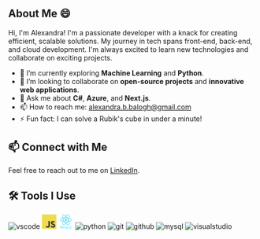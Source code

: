 ## About Me 😄

Hi, I'm Alexandra! I'm a passionate developer with a knack for creating efficient, scalable solutions. My journey in tech spans front-end, back-end, and cloud development. I'm always excited to learn new technologies and collaborate on exciting projects.


- 🌱 I’m currently exploring **Machine Learning** and **Python**.
- 🤝 I’m looking to collaborate on **open-source projects** and **innovative web applications**.
- 💬 Ask me about **C#**, **Azure**, and **Next.js**.
- 📫 How to reach me: [alexandra.b.balogh@gmail.com](alexandra.b.balogh@gmail.com)
- ⚡ Fun fact: I can solve a Rubik's cube in under a minute!

## 📫 Connect with Me

Feel free to reach out to me on [LinkedIn]([https://www.linkedin.com/in/silentBob](https://www.linkedin.com/in/alexandra-balogh-a28512b9/)).

## 🛠️ Tools I Use

<p align="left">
<img src="https://cdn.jsdelivr.net/gh/devicons/devicon/icons/vscode/vscode-original.svg" alt="vscode" width="30" height="30"/>
<img src="https://raw.githubusercontent.com/devicons/devicon/master/icons/javascript/javascript-original.svg" alt="javascript" width="30" height="30" />
<img src="https://raw.githubusercontent.com/devicons/devicon/master/icons/react/react-original-wordmark.svg" alt="react" width="30" height="30" />
<img src="https://cdn.jsdelivr.net/gh/devicons/devicon/icons/python/python-original.svg" alt="python" width="30" height="30"/>
<img src="https://cdn.jsdelivr.net/gh/devicons/devicon/icons/git/git-original.svg" alt="git" width="30" height="30"/>
<img src="https://cdn.jsdelivr.net/gh/devicons/devicon/icons/github/github-original-wordmark.svg" alt="github" width="30" height="30"/>
<img src="https://cdn.jsdelivr.net/gh/devicons/devicon/icons/mysql/mysql-original-wordmark.svg" alt="mysql" width="30" height="30"/>
<img src="https://cdn.jsdelivr.net/gh/devicons/devicon/icons/visualstudio/visualstudio-plain.svg" alt="visualstudio" width="30" height="30"/>
</p>

